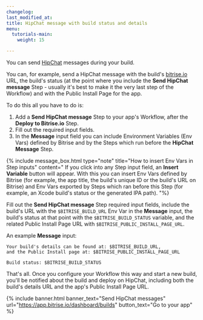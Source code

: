 ```yaml
---
changelog: 
last_modified_at: 
title: HipChat message with build status and details
menu:
  tutorials-main:
    weight: 15

---
```

You can send [HipChat](https://www.hipchat.com/) messages during your build.

You can, for example, send a HipChat message with the build's [bitrise.io](https://www.bitrise.io) URL,
the build's status (at the point where you include the **Send HipChat message** Step - usually it's best to
make it the very last step of the Workflow) and with the Public Install Page for the app.

To do this all you have to do is:

1. Add a **Send HipChat message** Step to your app's Workflow, after the **Deploy to Bitrise.io** Step.
2. Fill out the required input fields.
3. In the **Message** input field you can include Environment Variables (Env Vars)
   defined by Bitrise and by the Steps which run before the **HipChat Message** Step.

{% include message_box.html type="note" title="How to insert Env Vars in Step inputs" content=" If you click into any Step input field, an **Insert Variable** button will appear. With this you can insert Env Vars defined by Bitrise (for example, the app title, the build's unique ID or the build's URL on Bitrise) and Env Vars exported by Steps which ran before this Step (for example, an Xcode build's status or the generated IPA path). "%}

Fill out the **Send HipChat message** Step required input fields, include the build's URL with the `$BITRISE_BUILD_URL` Env Var in the **Message** input, the build's status at that point with the `$BITRISE_BUILD_STATUS` variable, and the related Public Install Page URL with `$BITRISE_PUBLIC_INSTALL_PAGE_URL`.

An example **Message** input:

    Your build's details can be found at: $BITRISE_BUILD_URL,
    and the Public Install page at: $BITRISE_PUBLIC_INSTALL_PAGE_URL
    
    Build status: $BITRISE_BUILD_STATUS

That's all. Once you configure your Workflow this way and start a new build, you'll be notified about the build and deploy on HipChat,
including both the build's details URL and the app's Public Install Page URL.

{% include banner.html banner_text="Send HipChat messages" url="https://app.bitrise.io/dashboard/builds" button_text="Go to your app" %}